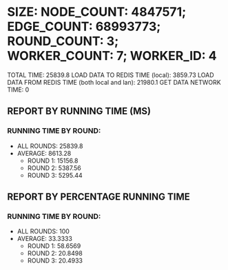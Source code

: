 
# SIZE: NODE_COUNT: 4847571; EDGE_COUNT: 68993773; ROUND_COUNT: 3; WORKER_COUNT: 7; WORKER_ID: 4
 TOTAL TIME: 25839.8
 LOAD DATA TO REDIS TIME (local): 3859.73
 LOAD DATA FROM REDIS TIME (both local and lan): 21980.1
 GET DATA NETWORK TIME: 0

## REPORT BY RUNNING TIME (MS)

 ### RUNNING TIME BY ROUND:

  + ALL ROUNDS: 25839.8
  + AVERAGE: 8613.28
     + ROUND 1: 15156.8
     + ROUND 2: 5387.56
     + ROUND 3: 5295.44

## REPORT BY PERCENTAGE RUNNING TIME

 ### RUNNING TIME BY ROUND:

  + ALL ROUNDS: 100
  + AVERAGE: 33.3333
     + ROUND 1: 58.6569
     + ROUND 2: 20.8498
     + ROUND 3: 20.4933

